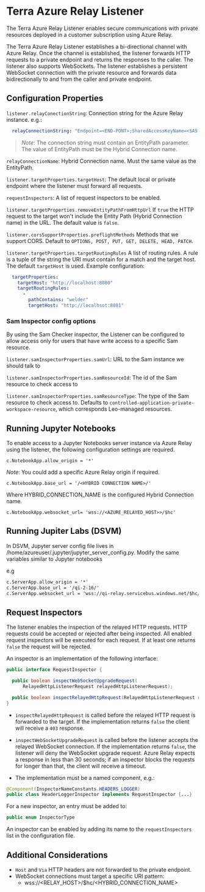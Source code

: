 # Terra Azure Relay Listener
The Terra Azure Relay Listener enables secure communications with private resources deployed in a customer subscription using Azure Relay.

The Terra Azure Relay Listener establishes a bi-directional channel with Azure Relay. Once the channel is established, the listener forwards HTTP requests to a private endpoint and returns the responses to the caller. The listener also supports WebSockets. The listener establishes a persistent WebSocket connection with the private resource and forwards data bidirectionally to and from the caller and private endpoint.

## Configuration Properties

`listener.relayConectionString`: Connection string for the Azure Relay instance.  e.g.:

```yaml
  relayConnectionString: "Endpoint=<END-PONT>;SharedAccessKeyName=<SAS TOKEN>;EntityPath=<HYBRID CONNECTION>`

```

>*Note*: The connection string must contain an EntityPath parameter.
> The value of EntityPath must be the Hybrid Connection name.

`relayConnectionName`: Hybrid Connection name. Must the same value as the EntityPath.

`listener.targetProperties.targetHost`: The default local or private endpoint where the listener must forward all requests.

`requestInspectors`: A list of request inspectors to be enabled.

`listener.targetProperties.removeEntityPathFromHttpUrl` If `true` the HTTP request to the target won't include the Entity Path (Hybrid Connection name) in the URL. The default value is `false`.

`listener.corsSupportProperties.preflightMethods` Methods that we support CORS. Default to `OPTIONS, POST, PUT, GET, DELETE, HEAD, PATCH`.

`listener.targetProperties.targetRoutingRules` A list of routing rules. A rule is a tuple of the string the URI must contain for a match and the target host.
The default `targetHost` is used. Example configuration:

```yaml
  targetProperties:
    targetHost: "http://localhost:8080"
    targetRoutingRules:
      -
        pathContains: "welder"
        targetHost: "http://localhsot:8081"
```
### Sam Inspector config options

By using the Sam Checker inspector, the Listener can be configured to allow access only for users
that have write access to a specific Sam resource.

`listener.samInspectorProperties.samUrl`: URL to the Sam instance we should talk to

`listener.samInspectorProperties.samResourceId`: The id of the Sam resource to check access to

`listener.samInspectorProperties.samResourceType`: The type of the Sam resource to check access to.
Defaults to `controlled-application-private-workspace-resource`, which corresponds Leo-managed resources.

## Running Jupyter Notebooks

To enable access to a Jupyter Notebooks server instance via Azure Relay using the listener,
the following configuration settings are required.

`c.NotebookApp.allow_origin = '*'`

*Note*: You could add a specific Azure Relay origin if required.

`c.NotebookApp.base_url = '/<HYBRID CONNECTION NAME>/'`

Where HYBRID_CONNECTION_NAME is the configured Hybrid Connection name.

`c.NotebookApp.websocket_url= 'wss://<AZURE_RELAYED_HOST>>/$hc'`

## Running Jupiter Labs (DSVM)

In DSVM, Jupyter server config file lives in /home/azureuser/.jupyter/jupyter_server_config.py. Modify the same variables similar to Jupyter notebooks

e.g
```markdown
c.ServerApp.allow_origin = '*'
c.ServerApp.base_url = '/qi-2-16/'
c.ServerApp.websocket_url = 'wss://qi-relay.servicebus.windows.net/$hc/qi-2-16'
```
## Request Inspectors

The listener enables the inspection of the relayed HTTP requests.
HTTP requests could be accepted or rejected after being inspected.
All enabled request inspectors will be executed for each request.
If at least one returns `false` the request will be rejected.

An inspector is an implementation of the following interface:
```java
public interface RequestInspector {

  public boolean inspectWebSocketUpgradeRequest(
      RelayedHttpListenerRequest relayedHttpListenerRequest);

  public boolean inspectRelayedHttpRequest(RelayedHttpListenerRequest relayedHttpListenerRequest);
}
```

- `inspectRelayedHttpRequest` is called before the relayed HTTP request is forwarded to the target.
  If the implementation returns `false` the client will receive a `403` response.


- `inspectWebSocketUpgradeRequest` is called before the listener accepts the relayed WebSocket connection.
  If the implementation returns `false`, the listener will deny the WebSocket upgrade request.
  Azure Relay expects a response in less than 30 seconds; if an inspector blocks the requests for longer than that, the client will receive a timeout.

 - The implementation must be a named component, e.g.:

```java
@Component(InspectorNameConstants.HEADERS_LOGGER)
public class HeaderLoggerInspector implements RequestInspector {...}
```

For a new inspector, an entry must be added to:

```java
public enum InspectorType
```

An inspector can be enabled by adding its name to the `requestInspectors` list in the configuration file.

## Additional Considerations

- `Host` and `Via` HTTP headers are not forwarded to the private endpoint.
- WebSocket connections must target a specific URI pattern:
  - wss://<RELAY_HOST>/$hc/<HYBRID_CONNECTION_NAME>
